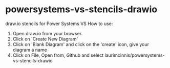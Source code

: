 # powersystems-vs-stencils-drawio
draw.io stencils for Power Systems VS
How to use:
1.  Open draw.io from your browser.  
2.  Click on 'Create New Diagram'
3.  Click on 'Blank Diagram' and click on the 'create' icon, give your diagram a name
4.  Click on File, Open from, Github and select laurimcinnis/powersystems-vs-stencils-drawio

